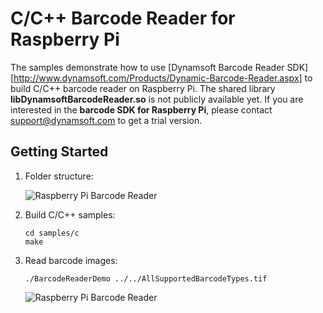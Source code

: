 # C/C++ Barcode Reader for Raspberry Pi

The samples demonstrate how to use [Dynamsoft Barcode Reader SDK][http://www.dynamsoft.com/Products/Dynamic-Barcode-Reader.aspx] to build C/C++ barcode reader on Raspberry Pi. The shared library **libDynamsoftBarcodeReader.so** is not publicly available yet. If you are interested in the **barcode SDK for Raspberry Pi**, please contact [support@dynamsoft.com](mailto:support@dynamsoft.com) to get a trial version.

## Getting Started
1. Folder structure:

    ![Raspberry Pi Barcode Reader](http://www.codepool.biz/wp-content/uploads/2016/03/tree.png)

2. Build C/C++ samples:

    ```
    cd samples/c
    make
    ```
3. Read barcode images:

    ```
    ./BarcodeReaderDemo ../../AllSupportedBarcodeTypes.tif
    ```

    ![Raspberry Pi Barcode Reader](http://www.codepool.biz/wp-content/uploads/2016/03/rpi_dbr_result.png)
